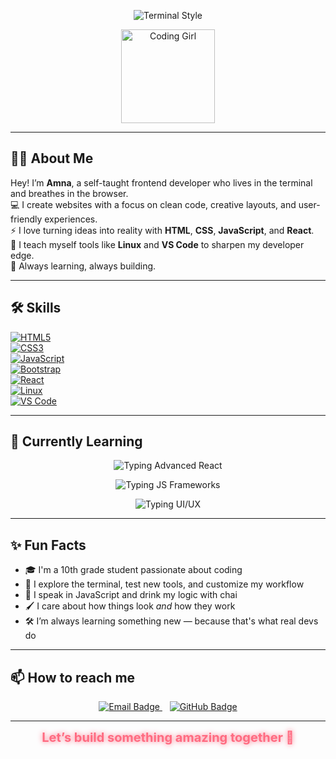 <p align="center">
  <img src="https://readme-typing-svg.herokuapp.com?font=Fira+Code&weight=600&size=24&duration=2500&pause=800&color=00FFAA&background=121212&width=650&lines=root%40amna-dev%3A~%24+./profile.sh;+++++HELLO_WORLD();+++++I'm+AMNA+%F0%9F%96%95;+++++WEB_DEV%7CCODE_GLADIATOR+%F0%9F%92%AA;+++++COFFEE+%3D+%3E+CODE+%E2%98%95;+++++SELF-TAUGHT+%3A+LINUX+%7C+VS+CODE+%F0%9F%92%BB;root%40amna-dev%3A~%24+" alt="Terminal Style" />
</p>

<div align="center">
  <img src="https://media.giphy.com/media/L1R1tvI9svkIWwpVYr/giphy.gif" width="150" alt="Coding Girl" />
</div>

---

## 👩‍💻 About Me

Hey! I’m **Amna**, a self-taught frontend developer who lives in the terminal and breathes in the browser.  
💻 I create websites with a focus on clean code, creative layouts, and user-friendly experiences.  
⚡ I love turning ideas into reality with **HTML**, **CSS**, **JavaScript**, and **React**.  
🧠 I teach myself tools like **Linux** and **VS Code** to sharpen my developer edge.  
🌟 Always learning, always building.

---

## 🛠 Skills

[![HTML5](https://img.shields.io/badge/HTML5-E34F26?style=for-the-badge&logo=html5&logoColor=white)](https://developer.mozilla.org/en-US/docs/Web/HTML)  
[![CSS3](https://img.shields.io/badge/CSS3-1572B6?style=for-the-badge&logo=css3&logoColor=white)](https://developer.mozilla.org/en-US/docs/Web/CSS)  
[![JavaScript](https://img.shields.io/badge/JavaScript-F7DF1E?style=for-the-badge&logo=javascript&logoColor=black)](https://developer.mozilla.org/en-US/docs/Web/JavaScript)  
[![Bootstrap](https://img.shields.io/badge/Bootstrap-563d7c?style=for-the-badge&logo=bootstrap&logoColor=white)](https://getbootstrap.com/)  
[![React](https://img.shields.io/badge/React-61DAFB?style=for-the-badge&logo=react&logoColor=black)](https://reactjs.org/)  
[![Linux](https://img.shields.io/badge/Linux-FCC624?style=for-the-badge&logo=linux&logoColor=black)](https://linux.org)  
[![VS Code](https://img.shields.io/badge/VS%20Code-007ACC?style=for-the-badge&logo=visual-studio-code&logoColor=white)](https://code.visualstudio.com/)

---

## 🌱 Currently Learning

<p align="center">
  <img src="https://readme-typing-svg.herokuapp.com?font=Fira+Code&size=18&pause=500&color=61dafb&width=300&lines=Advanced+React+concepts" alt="Typing Advanced React" />
</p>

<p align="center">
  <img src="https://readme-typing-svg.herokuapp.com?font=Fira+Code&size=18&pause=500&color=f7df1e&width=350&lines=Modern+JavaScript+frameworks" alt="Typing JS Frameworks" />
</p>

<p align="center">
  <img src="https://readme-typing-svg.herokuapp.com?font=Fira+Code&size=18&pause=500&color=ff69b4&width=300&lines=UI%2FUX+best+practices" alt="Typing UI/UX" />
</p>

---

## ✨ Fun Facts

- 🎓 I'm a 10th grade student passionate about coding  
- 🔧 I explore the terminal, test new tools, and customize my workflow  
- 💬 I speak in JavaScript and drink my logic with chai  
- 🖌️ I care about how things look *and* how they work  
- 🛠 I’m always learning something new — because that's what real devs do

---

## 📫 How to reach me

<p align="center">
  <a href="mailto:amnaharaf272@gmail.com" target="_blank" rel="noopener noreferrer">
    <img src="https://img.shields.io/badge/Email-D14836?style=for-the-badge&logo=gmail&logoColor=white" alt="Email Badge" />
  </a>
  &nbsp;&nbsp;
  <a href="https://github.com/Dev-Amna" target="_blank" rel="noopener noreferrer">
    <img src="https://img.shields.io/badge/GitHub-181717?style=for-the-badge&logo=github&logoColor=white" alt="GitHub Badge" />
  </a>
</p>

---

<p align="center">
  <span style="font-size:20px; font-weight:700; color:#ff6b81; text-shadow: 0 0 8px #ff6b81;">
    Let’s build something amazing together 🚀
  </span>
</p>

